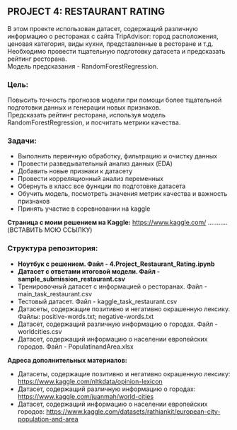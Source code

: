 ## PROJECT 4: RESTAURANT RATING 
В этом проекте использован датасет, содержащий различную информацию о ресторанах с сайта TripAdvisor: город расположения, ценовая категория, виды кухни, представленные в ресторане и т.д.    
Необходимо провести тщательную подготовку датасета и предсказать рейтинг ресторана.    
Модель предсказания - RandomForestRegression.

### Цель:
Повысить точность прогнозов модели при помощи более тщательной подготовки данных и генерации новых признаков.   
Предсказать рейтинг ресторана, используя модель RandomForestRegression, и посчитать метрики качества.

### Задачи:
- Выполнить первичную обработку, фильтрацию и очистку данных  
- Провести разведывательный анализ данных (EDA)
- Добавить новые признаки к датасету
- Провести корреляционный анализ переменных  
- Обернуть в класс все функции по подготовке датасета 
- Обучить модель, посмотреть значения метрик качества и важность признаков   
- Принять участие в соревновании на kaggle

**Страница с моим решением на Kaggle:**  https://www.kaggle.com/ ...........  (ВСТАВИТЬ МОЮ ССЫЛКУ)  

### Структура репозитория:  
- **Ноутбук с решением. Файл - 4.Project_Restaurant_Rating.ipynb**  
- **Датасет с ответами итоговой модели. Файл - sample_submission_restaurant.csv**  
- Тренировочный датасет с информацией о ресторанах. Файл - main_task_restaurant.csv  
- Тестовый датасет. Файл - kaggle_task_restaurant.csv    
- Датасеты, содержащие позитивно и негативно окрашенную лексику. Файлы: positive-words.txt; negative-words.txt    
- Датасет, содержащий различную информацию о городах. Файл - worldcities.csv  
- Датасет, содержащий информацию о населении европейских городов. Файл - PopulatinandArea.xlsx   

**Адреса дополнительных материалов:**  
- Датасеты, содержащие позитивно и негативно окрашенную лексику: https://www.kaggle.com/nltkdata/opinion-lexicon  
- Датасет, содержащий различную информацию о городах: https://www.kaggle.com/juanmah/world-cities  
- Датасет, содержащий информацию о населении европейских городов: https://www.kaggle.com/datasets/rathiankit/european-city-population-and-area
